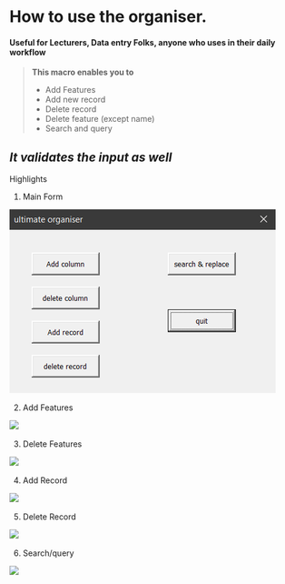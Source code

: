 # How to use the organiser.
#### Useful for Lecturers, Data entry Folks, anyone who uses in their daily workflow
> **This macro enables you to**
> - Add Features
> - Add new record
> - Delete record
> - Delete feature (except name)
> - Search and query

***It validates the input as well***
---

Highlights
1. Main Form

![](2020-07-29%2021_45_52-ultimate%20organiser.png)

2. Add Features

![](https://github.com/jainaman588/project_folder/blob/master/DataEntry_Organiser/2020-07-29%2021_46_16-add%20column.png)

3. Delete Features

![](https://github.com/jainaman588/project_folder/blob/master/DataEntry_Organiser/2020-07-29%2021_47_30-delete%20record.png)

4. Add Record

![](https://github.com/jainaman588/project_folder/blob/master/DataEntry_Organiser/2020-07-29%2021_47_03-add%20record.png)

5. Delete Record

![](https://github.com/jainaman588/project_folder/blob/master/DataEntry_Organiser/2020-07-29%2021_47_30-delete%20record.png)

6. Search/query

![](https://github.com/jainaman588/project_folder/blob/master/DataEntry_Organiser/2020-07-29%2021_47_55-search%20%26%20replace.png)

